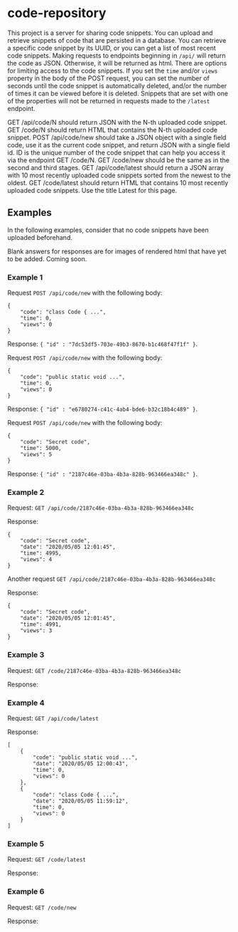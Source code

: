 # code-repository

This project is a server for sharing code snippets. You can upload and retrieve snippets of code that are persisted in a database. You can retrieve a specific code snippet by its UUID, or you can get a list of most recent code snippets. Making requests to endpoints beginning in `/api/` will return the code as JSON. Otherwise, it will be returned as html. There are options for limiting access to the code snippets. If you set the `time` and/or `views` property in the body of the POST request, you can set the number of seconds until the code snippet is automatically deleted, and/or the number of times it can be viewed before it is deleted. Snippets that are set with one of the properties will not be returned in requests made to the `/latest` endpoint. 


GET /api/code/N should return JSON with the N-th uploaded code snippet.
GET /code/N should return HTML that contains the N-th uploaded code snippet.
POST /api/code/new should take a JSON object with a single field code, use it as the current code snippet, and return JSON with a single field id. ID is the unique number of the code snippet that can help you access it via the endpoint GET /code/N.
GET /code/new should be the same as in the second and third stages.
GET /api/code/latest should return a JSON array with 10 most recently uploaded code snippets sorted from the newest to the oldest.
GET /code/latest should return HTML that contains 10 most recently uploaded code snippets. Use the title Latest for this page.

## Examples
In the following examples, consider that no code snippets have been uploaded beforehand.

Blank answers for responses are for images of rendered html that have yet to be added. Coming soon. 

### Example 1

Request `POST /api/code/new` with the following body:
```
{
    "code": "class Code { ...",
    "time": 0,
    "views": 0
}
```
Response: `{ "id" : "7dc53df5-703e-49b3-8670-b1c468f47f1f" }`.

Request `POST /api/code/new` with the following body:
```
{
    "code": "public static void ...",
    "time": 0,
    "views": 0
}
```
Response: `{ "id" : "e6780274-c41c-4ab4-bde6-b32c18b4c489" }`.

Request `POST /api/code/new` with the following body:
```
{
    "code": "Secret code",
    "time": 5000,
    "views": 5
}
```
Response: `{ "id" : "2187c46e-03ba-4b3a-828b-963466ea348c" }`.

### Example 2

Request: `GET /api/code/2187c46e-03ba-4b3a-828b-963466ea348c`

Response:
```
{
    "code": "Secret code",
    "date": "2020/05/05 12:01:45",
    "time": 4995,
    "views": 4
}
```
Another request `GET /api/code/2187c46e-03ba-4b3a-828b-963466ea348c`

Response:
```
{
    "code": "Secret code",
    "date": "2020/05/05 12:01:45",
    "time": 4991,
    "views": 3
}
```
### Example 3

Request: `GET /code/2187c46e-03ba-4b3a-828b-963466ea348c`

Response:



### Example 4

Request: `GET /api/code/latest`

Response:
```
[
    {
        "code": "public static void ...",
        "date": "2020/05/05 12:00:43",
        "time": 0,
        "views": 0
    },
    {
        "code": "class Code { ...",
        "date": "2020/05/05 11:59:12",
        "time": 0,
        "views": 0
    }
]
```
### Example 5

Request: `GET /code/latest`

Response:



### Example 6

Request: `GET /code/new`

Response:



